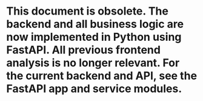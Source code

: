 # This document is obsolete. The backend and all business logic are now implemented in Python using FastAPI. All previous frontend analysis is no longer relevant. For the current backend and API, see the FastAPI app and service modules.
